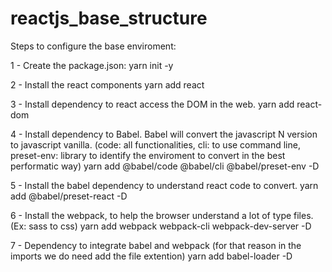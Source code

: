 # reactjs_base_structure

Steps to configure the base enviroment:

1 - Create the package.json:
yarn init -y

2 - Install the react components
yarn add react

3 - Install dependency to react access the DOM in the web.
yarn add react-dom

4 - Install dependency to Babel. Babel will convert the javascript N version to javascript vanilla. (code: all functionalities, cli: to use command line, preset-env: library to identify the enviroment to convert in the best performatic way)
yarn add @babel/code @babel/cli @babel/preset-env -D

5 - Install the babel dependency to understand react code to convert.
yarn add @babel/preset-react -D

6 - Install the webpack, to help the browser understand a lot of type files. (Ex: sass to css)
yarn add webpack webpack-cli webpack-dev-server -D

7 - Dependency to integrate babel and webpack (for that reason in the imports we do need add the file extention)
yarn add babel-loader -D